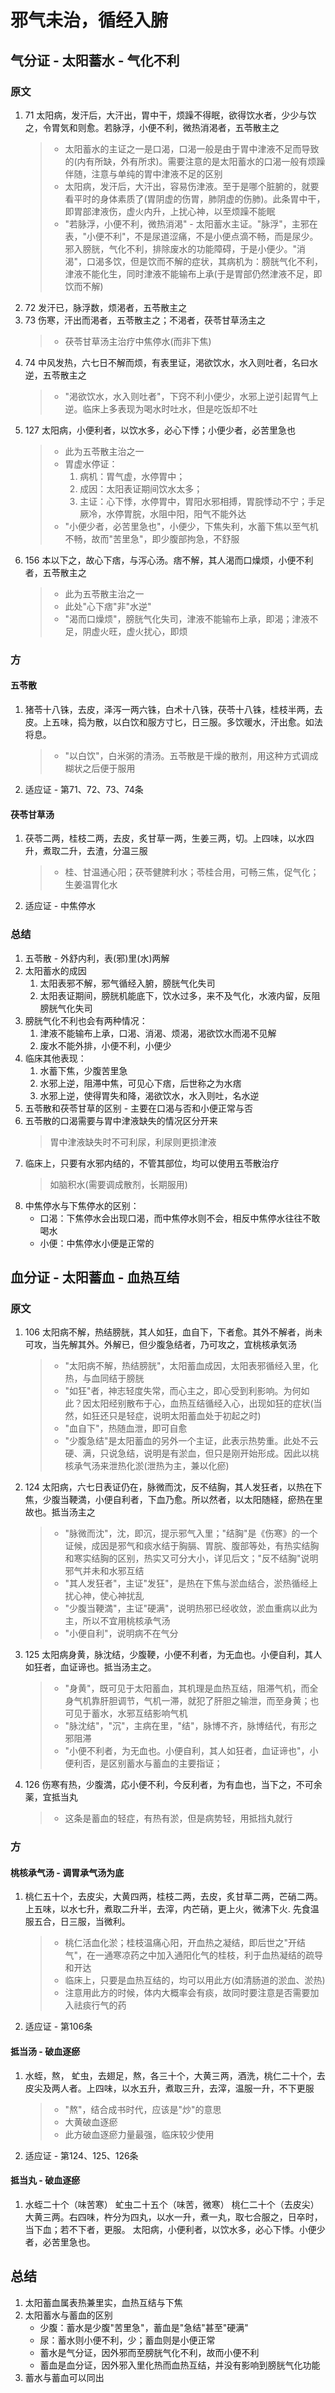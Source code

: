 # 邪气未治，循经入腑
## 气分证 - 太阳蓄水 - 气化不利
### 原文
1. 71 太阳病，发汗后，大汗出，胃中干，烦躁不得眠，欲得饮水者，少少与饮之，令胃気和则愈。若脉浮，小便不利，微热消渇者，五苓散主之
    > * 太阳蓄水的主证之一是口渴，口渴一般是由于胃中津液不足而导致的(内有所缺，外有所求)。需要注意的是太阳蓄水的口渴一般有烦躁伴随，注意与单纯的胃中津液不足的区别
    > * 太阳病，发汗后，大汗出，容易伤津液。至于是哪个脏腑的，就要看平时的身体素质了(胃阴虚的伤胃，肺阴虚的伤肺)。此条胃中干，即胃部津液伤，虚火内升，上扰心神，以至烦躁不能眠
    > * "若脉浮，小便不利，微热消渇" - 太阳蓄水主证。"脉浮"，主邪在表，"小便不利"，不是尿道涩痛，不是小便点滴不畅，而是尿少。邪入膀胱，气化不利，排除废水的功能障碍，于是小便少。"消渴"，口渴多饮，但是饮而不解的症状，其病机为：膀胱气化不利，津液不能化生，同时津液不能输布上承(于是胃部仍然津液不足，即饮而不解)
2. 72 发汗已，脉浮数，烦渇者，五苓散主之
3. 73 伤寒，汗出而渇者，五苓散主之；不渇者，茯苓甘草汤主之
    > * 茯苓甘草汤主治疗中焦停水(而非下焦)
4. 74 中风发热，六七日不解而烦，有表里证，渇欲饮水，水入则吐者，名曰水逆，五苓散主之
    > * "渇欲饮水，水入则吐者"，下窍不利小便少，水邪上逆引起胃气上逆。临床上多表现为喝水时吐水，但是吃饭却不吐
5. 127 太阳病，小便利者，以饮水多，必心下悸；小便少者，必苦里急也
    > * 此为五苓散主治之一
    > * 胃虚水停证：
    >   1. 病机：胃气虚，水停胃中；
    >   2. 成因：太阳表证期间饮水太多；
    >   3. 主证：心下悸，水停胃中，胃阳水邪相搏，胃脘悸动不宁；手足厥冷，水停胃脘，水阻中阳，阳气不能外达
    > * "小便少者，必苦里急也"，小便少，下焦失利，水蓄下焦以至气机不畅，故而"苦里急"，即少腹部拘急，不舒服
6. 156 本以下之，故心下痞，与泻心汤。痞不解，其人渴而口燥烦，小便不利者，五苓散主之
    > * 此为五苓散主治之一
    > * 此处"心下痞"非"水逆"
    > * "渴而口燥烦"，膀胱气化失司，津液不能输布上承，即渴；津液不足，阴虚火旺，虚火扰心，即烦

### 方
#### 五苓散
1. 猪苓十八铢，去皮，泽泻一两六铢，白术十八铢，茯苓十八铢，桂枝半两，去皮。上五味，捣为散，以白饮和服方寸匕，日三服。多饮暖水，汗出愈。如法将息。
    > * "以白饮"，白米粥的清汤。五苓散是干燥的散剂，用这种方式调成糊状之后便于服用
2. 适应证 - 第71、72、73、74条

#### 茯苓甘草汤
1. 茯苓二两，桂枝二两，去皮，炙甘草一两，生姜三两，切。上四味，以水四升，煮取二升，去渣，分温三服
    > * 桂、甘温通心阳；茯苓健脾利水；苓桂合用，可畅三焦，促气化；生姜温胃化水
2. 适应证 - 中焦停水

### 总结
1. 五苓散 - 外舒内利，表(邪)里(水)两解
2. 太阳蓄水的成因
   1. 太阳表邪不解，邪气循经入腑，膀胱气化失司
   2. 太阳表证期间，膀胱机能底下，饮水过多，来不及气化，水液内留，反阻膀胱气化失司
3. 膀胱气化不利也会有两种情况：
   1. 津液不能输布上承，口渴、消渴、烦渴，渴欲饮水而渴不见解
   2. 废水不能外排，小便不利，小便少
4. 临床其他表现：
   1. 水蓄下焦，少腹苦里急
   2. 水邪上逆，阻滞中焦，可见心下痞，后世称之为水痞
   3. 水邪上逆，使得胃失和降，渴欲饮水，水入则吐，名水逆
5. 五苓散和茯苓甘草的区别 - 主要在口渴与否和小便正常与否
6. 五苓散的口渴需要与胃中津液缺失的情况区分开来
    > 胃中津液缺失时不可利尿，利尿则更损津液
7. 临床上，只要有水邪内结的，不管其部位，均可以使用五苓散治疗
    > 如脑积水(需要调成散剂，长期服用)
8. 中焦停水与下焦停水的区别：
    * 口渴：下焦停水会出现口渴，而中焦停水则不会，相反中焦停水往往不敢喝水
    * 小便：中焦停水小便是正常的

## 血分证 - 太阳蓄血 - 血热互结
### 原文
1. 106 太阳病不解，热结膀胱，其人如狂，血自下，下者愈。其外不解者，尚未可攻，当先解其外。外解已，但少腹急结者，乃可攻之，宜桃核承気汤
    > * "太阳病不解，热结膀胱"，太阳蓄血成因，太阳表邪循经入里，化热，与血同结于膀胱
    > * "如狂"者，神志轻度失常，而心主之，即心受到利影响。为何如此？因太阳经别散布于心，血热互结循经入心，出现如狂的症状(当然，如狂还只是轻症，说明太阳蓄血处于初起之时)
    > * "血自下"，热随血泄，即可自愈
    > * "少腹急结"是太阳蓄血的另外一个主证，此表示热势重。此处不云硬、满，只说急结，说明是有淤血，但只是刚开始形成。因此以桃核承气汤来泄热化淤(泄热为主，兼以化瘀)
2. 124 太阳病，六七日表证仍在，脉微而沈，反不结胸，其人发狂者，以热在下焦，少腹当鞕満，小便自利者，下血乃愈。所以然者，以太阳随経，瘀热在里故也。抵当汤主之
    > * "脉微而沈"，沈，即沉，提示邪气入里；"结胸"是《伤寒》的一个证候，成因是邪气和痰水结于胸膈、胃脘、腹部等处，有热实结胸和寒实结胸的区别，热实又可分大小，详见后文；"反不结胸"说明邪气并未和水邪互结
    > * "其人发狂者"，主证"发狂"，是热在下焦与淤血结合，淤热循经上扰心神，使心神扰乱
    > * "少腹当鞕満"，主证"硬满"，说明热邪已经收敛，淤血重病以此为主，所以不宜用桃核承气汤
    > * "小便自利"，说明病不在气分
2. 125 太阳病身黄，脉沈结，少腹鞕，小便不利者，为无血也。小便自利，其人如狂者，血证谛也。抵当汤主之。
    > * "身黄"，既可见于太阳蓄血，其机理是血热互结，阻滞气机，而全身气机靠肝胆调节，气机一滞，就犯了肝胆之输泄，而至身黄；也可见于蓄水，水邪互结影响气机
    > * "脉沈结"，"沉"，主病在里，"结"，脉博不齐，脉博结代，有形之邪阻滞
    > * "小便不利者，为无血也。小便自利，其人如狂者，血证谛也"，小便利否，是区别蓄水与蓄血的主要指证；
3. 126 伤寒有热，少腹満，応小便不利，今反利者，为有血也，当下之，不可余薬，宜抵当丸
    > * 这条是蓄血的轻症，有热有淤，但是病势轻，用抵挡丸就行

### 方
#### 桃核承气汤 - 调胃承气汤为底
1. 桃仁五十个，去皮尖，大黄四两，桂枝二两，去皮，炙甘草二两，芒硝二两。上五味，以水七升，煮取二升半，去滓，内芒硝，更上火，微沸下火. 先食温服五合，日三服，当微利。
    > * 桃仁活血化淤；桂枝温痛心阳，开血热之凝结，即后世之"开结气"，在一通寒凉药之中加入通阳化气的桂枝，利于血热凝结的疏导和开达
    > * 临床上，只要是血热互结的，均可以用此方(如清肠道的淤血、淤热)
    > * 注意用此方的时候，体内大概率会有痰，故同时要注意是否需要加入祛痰行气的药
2. 适应证 - 第106条

#### 抵当汤 - 破血逐瘀
1. 水蛭，熬， 虻虫，去翅足，熬，各三十个，大黄三两，酒洗，桃仁二十个，去皮尖及两人者。上四味，以水五升，煮取三升，去滓，温服一升，不下更服
    > * "熬"，结合成书时代，应该是"炒"的意思
    > * 大黄破血逐瘀
    > * 此方破血逐瘀力量最强，临床较少使用
2. 适应证 - 第124、125、126条

#### 抵当丸 - 破血逐瘀
1.  水蛭二十个（味苦寒） 虻虫二十五个（味苦，微寒） 桃仁二十个（去皮尖） 大黄三两。右四味，杵分为四丸，以水一升，煮一丸，取七合服之，日卒时，当下血；若不下者，更服。 太阳病，小便利者，以饮水多，必心下悸。小便少者，必苦里急也。
   
## 总结
1. 太阳蓄血属表热兼里实，血热互结与下焦
2. 太阳蓄水与蓄血的区别
   * 少腹：蓄水是少腹"苦里急"，蓄血是"急结"甚至"硬满"
   * 尿：蓄水则小便不利，少；蓄血则是小便正常
   * 蓄水是气分证，因外邪而至膀胱气化不利，故而小便不利
   * 蓄血是血分证，因外邪入里化热而血热互结，并没有影响到膀胱气化功能
3. 蓄水与蓄血可以同出
